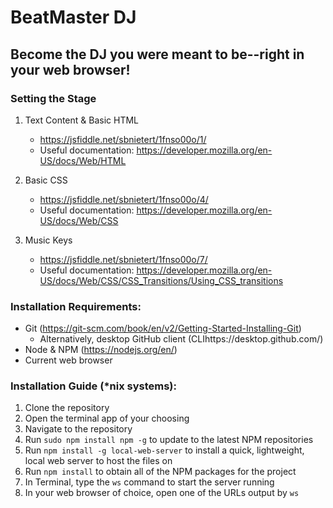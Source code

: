 # BeatMaster DJ
## Become the DJ you were meant to be--right in your web browser!

### Setting the Stage

1. Text Content & Basic HTML
    * https://jsfiddle.net/sbnietert/1fnso00o/1/
    * Useful documentation: https://developer.mozilla.org/en-US/docs/Web/HTML

2. Basic CSS
    * https://jsfiddle.net/sbnietert/1fnso00o/4/
    * Useful documentation: https://developer.mozilla.org/en-US/docs/Web/CSS

3. Music Keys
    * https://jsfiddle.net/sbnietert/1fnso00o/7/
    * Useful documentation: https://developer.mozilla.org/en-US/docs/Web/CSS/CSS_Transitions/Using_CSS_transitions

### Installation Requirements:
* Git (https://git-scm.com/book/en/v2/Getting-Started-Installing-Git)
    * Alternatively, desktop GitHub client (CLIhttps://desktop.github.com/)
* Node & NPM (https://nodejs.org/en/)
* Current web browser


### Installation Guide (\*nix systems):
1. Clone the repository
2. Open the terminal app of your choosing
3. Navigate to the repository
4. Run `sudo npm install npm -g` to update to the latest NPM repositories
5. Run `npm install -g local-web-server` to install a quick, lightweight, local web server to host the files on
6. Run `npm install` to obtain all of the NPM packages for the project
7. In Terminal, type the `ws` command to start the server running
8. In your web browser of choice, open one of the URLs output by `ws`
